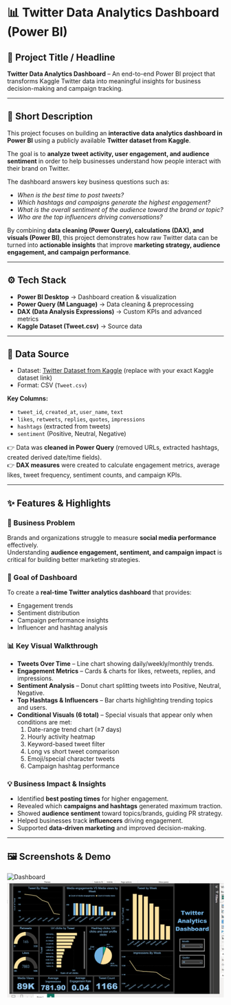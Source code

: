 
# 📊 Twitter Data Analytics Dashboard (Power BI)

## 📝 Project Title / Headline
**Twitter Data Analytics Dashboard** – An end-to-end Power BI project that transforms Kaggle Twitter data into meaningful insights for business decision-making and campaign tracking.

---

## 📌 Short Description
This project focuses on building an **interactive data analytics dashboard in Power BI** using a publicly available **Twitter dataset from Kaggle**.  

The goal is to **analyze tweet activity, user engagement, and audience sentiment** in order to help businesses understand how people interact with their brand on Twitter.  

The dashboard answers key business questions such as:  
- *When is the best time to post tweets?*  
- *Which hashtags and campaigns generate the highest engagement?*  
- *What is the overall sentiment of the audience toward the brand or topic?*  
- *Who are the top influencers driving conversations?*  

By combining **data cleaning (Power Query), calculations (DAX), and visuals (Power BI)**, this project demonstrates how raw Twitter data can be turned into **actionable insights** that improve **marketing strategy, audience engagement, and campaign performance**.

---

## ⚙️ Tech Stack
- **Power BI Desktop** → Dashboard creation & visualization  
- **Power Query (M Language)** → Data cleaning & preprocessing  
- **DAX (Data Analysis Expressions)** → Custom KPIs and advanced metrics  
- **Kaggle Dataset (Tweet.csv)** → Source data  

---

## 📂 Data Source
- Dataset: [Twitter Dataset from Kaggle](https://www.kaggle.com/) (replace with your exact Kaggle dataset link)  
- Format: CSV (`Tweet.csv`)  

**Key Columns:**  
- `tweet_id`, `created_at`, `user_name`, `text`  
- `likes`, `retweets`, `replies`, `quotes`, `impressions`  
- `hashtags` (extracted from tweets)  
- `sentiment` (Positive, Neutral, Negative)  

👉 Data was **cleaned in Power Query** (removed URLs, extracted hashtags, created derived date/time fields).  
👉 **DAX measures** were created to calculate engagement metrics, average likes, tweet frequency, sentiment counts, and campaign KPIs.  

---

## ✨ Features & Highlights
### 🔎 Business Problem  
Brands and organizations struggle to measure **social media performance** effectively.  
Understanding **audience engagement, sentiment, and campaign impact** is critical for building better marketing strategies.  

### 🎯 Goal of Dashboard  
To create a **real-time Twitter analytics dashboard** that provides:  
- Engagement trends  
- Sentiment distribution  
- Campaign performance insights  
- Influencer and hashtag analysis  

### 📊 Key Visual Walkthrough  
- **Tweets Over Time** – Line chart showing daily/weekly/monthly trends.  
- **Engagement Metrics** – Cards & charts for likes, retweets, replies, and impressions.  
- **Sentiment Analysis** – Donut chart splitting tweets into Positive, Neutral, Negative.  
- **Top Hashtags & Influencers** – Bar charts highlighting trending topics and users.  
- **Conditional Visuals (6 total)** – Special visuals that appear only when conditions are met:  
  1. Date-range trend chart (≥7 days)  
  2. Hourly activity heatmap  
  3. Keyword-based tweet filter  
  4. Long vs short tweet comparison  
  5. Emoji/special character tweets  
  6. Campaign hashtag performance  

### 💡 Business Impact & Insights  
- Identified **best posting times** for higher engagement.  
- Revealed which **campaigns and hashtags** generated maximum traction.  
- Showed **audience sentiment** toward topics/brands, guiding PR strategy.  
- Helped businesses track **influencers** driving engagement.  
- Supported **data-driven marketing** and improved decision-making.  

---

## 🖼️ Screenshots & Demo
![Dashboard](https://github.com/KritikaSharma-17/Twitter-X--analytics-dashboard/blob/main/Twitter-DataAnalytics-Dashboard.pbit)   
![Screenshort](https://github.com/KritikaSharma-17/Twitter-X--analytics-dashboard/blob/main/Twitter%20(X)%20Dashboard.png) 
